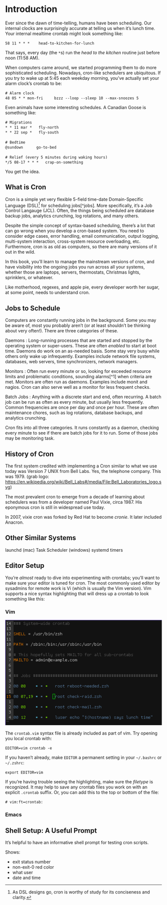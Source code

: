 # Introduction

Ever since the dawn of time-telling, humans have been scheduling. Our internal
clocks are surprisingly accurate at telling us when it’s lunch time. Your
internal mealtime crontab might look something like:

    58 11 * * *    head-to-kitchen-for-lunch

That says, every day (the `*`s) run the _head to the kitchen_ routine just
before noon (11:58 AM).

When computers came around, we started programming them to do more
sophisticated scheduling. Nowadays, cron-like schedulers are ubiquitous. If
you try to wake up at 5:45 each weekday morning, you’ve actually set your
alarm clock’s crontab to be:

    # Alarm clock
    48 05 * * mon-fri     bzzz --loop --sleep 10 --max-snoozes 5

Even animals have some interesting schedules. A Canadian Goose is something
like:

    # Migrations
    * * 11 mar *   fly-north
    * * 22 sep *   fly-south

    # Bedtime
    @sundown      go-to-bed

    # Relief (every 5 minutes during waking hours)
    */5 08-17 * * *   crap-on-something

You get the idea.


## What is Cron

Cron is a simple yet very flexible 5-field time-date Domain-Specific Language
(DSL)[^dsl] for scheduling jobs[^jobs]. More specifically, it’s a Job Control
Langauge (JCL). Often, the things being scheduled are database backup jobs,
analytics crunching, log rotations, and many others.

Despite the simple concept of syntax-based scheduling, there’s a lot that can
go wrong when you develop a cron-based system. You need to consider edge
cases, error handling, email communication, output logging, multi-system
interaction, cross-system resource overloading, etc. Furthermore, cron is as
old as computers, so there are many versions of it out in the wild.

In this book, you’ll learn to manage the mainstream versions of cron, and have
visibility into the ongoing jobs you run across all your systems, whether
those are laptops, servers, thermostats, Christmas lights, sprinklers, or
whatever.

Like motherhood, regexes, and apple pie, every developer worth her sugar, at
some point, needs to understand cron.

[^dsl]: As DSL designs go, cron is worthy of study for its conciseness and
  clarity.


## Jobs to Schedule

Computers are constantly running jobs in the background. Some you may be aware
of, most you probably aren’t (or at least shouldn’t be thinking about very
often!). There are three categories of these.

Daemons
: Long-running processes that are started and stopped by the operating system
or super-users. These are often _enabled_ to start at boot time. Daemons do
work on an as-needed basis. Some stay very busy while others only wake up
infrequently. Examples include network file systems, databases, web servers,
time synchronizers, network managers.

Monitors
: Often run every minute or so, looking for exceeded resource limits and
problematic conditions, sounding alarms[^1] when criteria are met. Monitors
are often run as daemons. Examples include monit and nagios. Cron can also
serve well as a monitor for less frequent checks.

Batch Jobs
: Anything with a discrete start and end, often recurring. A batch job can be
run as often as every minute, but usually less frequently. Common frequencies
are once per day and once per hour. These are often maintenance chores, such
as log rotations, database backups, and analytics crunching.

Cron fits into all three categories. It runs constantly as a daemon, checking
every minute to see if there are batch jobs for it to run. Some of those jobs
may be monitoring task.


## History of Cron

The first system credited with implementing a Cron similar to what we use
today was Version 7 UNIX from Bell Labs. Yes, the telephone company. This was
1979. (grab logo: https://en.wikipedia.org/wiki/Bell_Labs#/media/File:Bell_Laboratories_logo.svg)

The most prevalent cron to emerge from a decade of learning about schedulers
was from a developer named Paul Vixie, circa 1987. His eponymous cron is still
in widespread use today.

In 2007, vixie cron was forked by Red Hat to become _cronie_. It later
included Anacron.


## Other Similar Systems
launchd (mac)
Task Scheduler (windows)
systemd timers


## Editor Setup

You’re _almost_ ready to dive into experimenting with crontabs; you’ll want
to make sure your editor is tuned for cron. The most commonly used editor by
sysadmins for remote work is Vi (which is usually the Vim version). Vim
supports a nice syntax highlighting that will dress up a crontab to look
something like this:

### Vim

![Crontab with Vim syntax highlighting](images/vim-crontab-snapshot.png)

The `crontab.vim` syntax file is already included as part of vim. Try opening
you local crontab with:

    EDITOR=vim crontab -e

If you haven’t already, make `EDITOR` a permanent setting in your `~/.bashrc`
or `~/.zshrc`:

    export EDITOR=vim

If you’re having trouble seeing the highlighting, make sure the _filetype_ is
recognized. It may help to save any crontab files you work on with an explicit
`.crontab` suffix. Or, you can add this to the top or bottom of the file:

    # vim:ft=crontab:

### Emacs


## Shell Setup: A Useful Prompt

It’s helpful to have an informative shell prompt for testing cron scripts.

Shows:

- exit status number
- non-exit-0 red color
- what user
- date and time
